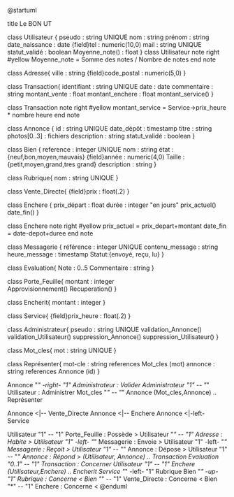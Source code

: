 @startuml

title Le BON UT

class Utilisateur {
    pseudo : string UNIQUE
    nom : string
    prénom : string
    date_naissance : date
    {field}tel : numeric(10,0)
    mail : string UNIQUE
    statut_validé : boolean
    Moyenne_note() : float
}
class Utilisateur
note right #yellow
Moyenne_note = Somme des notes / Nombre de notes
end note

class Adresse{
    ville : string
    {field}code_postal : numeric(5,0)
}

class Transaction{
    identifiant : string UNIQUE
    date : date
    commentaire : string
    montant_vente : float
    montant_enchere : float
    montant_service()
}

class Transaction
note right #yellow
montant_service = Service->prix_heure * nombre heure
end note

class Annonce {
    id : string UNIQUE
    date_dépôt : timestamp
    titre : string
    photos[0..3] : fichiers
    description : string
    statut_validé : boolean
}

class Bien {
    reference : integer UNIQUE
    nom : string
    état : {neuf,bon,moyen,mauvais}
    {field}année : numeric(4,0)
    Taille : {petit,moyen,grand,tres grand}
    description : string
}

class Rubrique{
    nom : string UNIQUE
}

class Vente_Directe{
    {field}prix : float(.2)
}

class Enchere {
    prix_départ : float
    durée : integer "en jours"
    prix_actuel()
    date_fin()
}

class Enchere
note right #yellow
prix_actuel = prix_depart+montant
date_fin = date-depot+duree
end note

class Messagerie {
    référence : integer UNIQUE
    contenu_message : string
    heure_message : timestamp
    Statut:{envoyé, reçu, lu}
}

class Evaluation{
    Note : 0..5 
    Commentaire : string
}

class Porte_Feuille{
    montant : integer  
    Approvisionnement()
    Recuperation()
}

class Encherit{
    montant : integer
}

class Service{
    {field}prix_heure : float(.2)
}

class Administrateur{
    pseudo : string UNIQUE
    validation_Annonce()
    validation_Utilisateur()
    suppression_Annonce()
    suppression_Utilisateur()
}

class Mot_cles{
    mot : string UNIQUE
}

class Représenter{
  mot-cle : string references Mot_cles (mot)
  annonce : string references Annonce (id)
}


Annonce "*" -right- "1" Administrateur : Valider
Administrateur "1" -- "*" Utilisateur : Administrer
Mot_cles "*" -- "*" Annonce 
(Mot_cles,Annonce) .. Représenter

Annonce <|-- Vente_Directe
Annonce <|-- Enchere
Annonce <|-left-  Service

Utilisateur "1" -- "1" Porte_Feuille : Possède >
Utilisateur "*" -- "1" Adresse : Habite >
Utilisateur "1" -left- "*" Messagerie : Envoie >
Utilisateur "1" -left- "*" Messagerie : Reçoit >
Utilisateur "1" -- "*" Annonce : Dépose >
Utilisateur "1" -- "*" Annonce : Répond >
(Utilisateur, Annonce) .. Transaction
Evaluation "0..1" -- "1" Transaction : Concerner
Utilisateur "1" -- "1" Enchere
(Utilisateur,Enchere) .. Encherit
Service "*" -left- "1" Rubrique
Bien "*" -up- "1" Rubrique : Concerne <
Bien "*" -- "1" Vente_Directe : Concerne <
Bien "*" -- "1" Enchere : Concerne <
@enduml